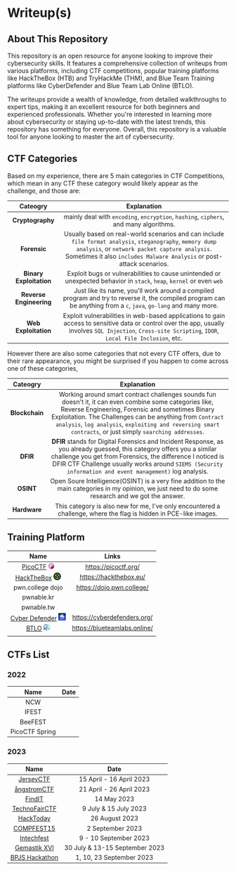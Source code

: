 # Writeup(s)

## About This Repository

This repository is an open resource for anyone looking to improve their cybersecurity skills. It features a comprehensive collection of writeups from various platforms, including CTF competitions, popular training platforms like HackTheBox (HTB) and TryHackMe (THM), and Blue Team Training platforms like CyberDefender and Blue Team Lab Online (BTLO). 

The writeups provide a wealth of knowledge, from detailed walkthroughs to expert tips, making it an excellent resource for both beginners and experienced professionals. Whether you're interested in learning more about cybersecurity or staying up-to-date with the latest trends, this repository has something for everyone. Overall, this repository is a valuable tool for anyone looking to master the art of cybersecurity.

## CTF Categories

Based on my experience, there are 5 main categories in CTF Competitions, which mean in any CTF these category would likely appear as the challenge, and those are:  

| **Cateogry** | **Explanation** | 
| :---:  | :---:  |
| **Cryptography**| mainly deal with `encoding`, `encryption`, `hashing`, `ciphers`, and many algorithms.  |
| **Forensic** | Usually based on real-world scenarios and can include `file format analysis`, `steganography`, `memory dump analysis`, or `network packet capture analysis`. Sometimes it also `includes Malware Analysis` or post-attack scenarios. |
| **Binary Exploitation** | Exploit bugs or vulnerabilities to cause unintended or unexpected behavior in `stack`, `heap`, `kernel` or even `web` |
| **Reverse Engineering** | Just like its name, you'll work around a compiled program and try to reverse it, the compiled program can be anything from a `c`, `java`, `go-lang` and many more. |
| **Web Exploitation** | Exploit vulnerabilities in web-based applications to gain access to sensitive data or control over the app, usually involves `SQL Injection`, `Cross-site Scripting`, `IDOR`, `Local File Inclusion`, etc. |

However there are also some categories that not every CTF offers, due to their rare appearance, you might be surprised if you happen to come across one of these categories,

| **Cateogry** | **Explanation** | 
| :---:  | :---:  |
| **Blockchain** | Working around smart contract challenges sounds fun doesn't it, it can even combine some categories like, Reverse Engineering, Forensic and sometimes Binary Exploitation. The Challenges can be anything from `Contract analysis`, `log analysis`, `exploiting and reversing smart contracts`, or just simply `searching addresses`. |
| **DFIR** | **DFIR** stands for Digital Forensics and Incident Response, as you already guessed, this category offers you a similar challenge you get from Forensics, the difference I noticed is DFIR CTF Challenge usually works around `SIEMS (Security information and event management)` log analysis. |
| **OSINT** | Open Soure Intelligence(OSINT) is a very fine addition to the main categories in my opinion, we just need to do some research and we got the answer. |
| **Hardware** | This category is also new for me, I've only encountered a challenge, where the flag is hidden in PCE-like images.|

## Training Platform

| Name | Links |
| :---: | :---:|
| [PicoCTF](./picoCTF/) <img src="./picoCTF/assets/pico-logo.png" width=14px> | https://picoctf.org/ | 
| [HackTheBox](./HackTheBox/) <img src="./HackTheBox/htb-logo.png" width=17px>| https://hackthebox.eu/ |
| pwn.college dojo | https://dojo.pwn.college/ |
| pwnable.kr | |
| pwnable.tw | |
| [Cyber Defender](./CyberDefender/) <img src="./CyberDefender/cyberdefenders_logo.jpeg" width=17px>| https://cyberdefenders.org/ |
| [BTLO](./BTLO/)  <img src="./BTLO/btlo-logo.png" width=15px> | https://blueteamlabs.online/ |
| | |


## CTFs List

### 2022

| Name | Date |
| :---: | :---: |
| NCW | | 
| IFEST | |
| BeeFEST | |
| PicoCTF Spring |


### 2023
| Name | Date |
| :---: | :---: |
| [JerseyCTF](./2023/JerseyCTF/) | 15 April - 16 April 2023 |
| [ångstromCTF](./2023/%C3%A5ngstromCTF/) | 21 April - 26 April 2023 |
| [FindIT](./2023/FindIT/) | 14 May 2023 |
| [TechnoFairCTF](./2023/TechnofairCTF/) | 9 July & 15 July 2023 |
| [HackToday](./2023/HackTodayCTF/) | 26 August 2023 |
| [COMPFEST15](./2023/COMPFEST15/) | 2 September 2023 |
| [Intechfest]() | 9 - 10 September 2023 |
| [Gemastik XVI](./2023/Gemastik/) | 30 July & 13-15 September 2023 |
| [BPJS Hackathon](./2023/BPJS/) | 1, 10, 23 September 2023 |